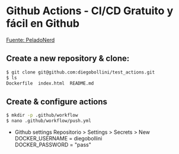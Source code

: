 # Github Actions - CI/CD Gratuito y fácil en Github

[Fuente: PeladoNerd](https://youtu.be/MNBf-ylhtK0)

## Create a new repository & clone:
```bash
$ git clone git@github.com:diegobollini/test_actions.git
$ ls
Dockerfile  index.html  README.md
```
## Create & configure actions
```bash
$ mkdir -p .github/workflow
$ nano .github/workflow/push.yml
```

- Github settings
Repositorio > Settings > Secrets > New
DOCKER_USERNAME = diegobollini  
DOCKER_PASSWORD = "pass"

